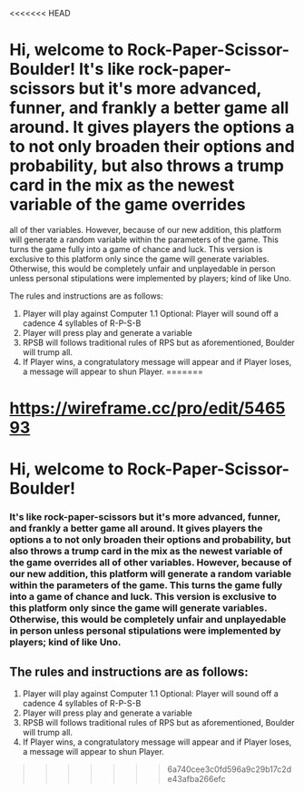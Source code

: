 <<<<<<< HEAD
# Hi, welcome to Rock-Paper-Scissor-Boulder! It's like rock-paper-scissors but it's more advanced, funner, and frankly a better game all around. It gives players the options a to not only broaden their options and probability, but also throws a trump card in the mix as the newest variable of the game overrides
all of ther variables.  However, because of our new addition, this platform will generate a random variable within the parameters of the game. This turns the game fully into a game of chance and luck. This version is exclusive to this platform only since the game will generate variables. Otherwise, this would be completely unfair and unplayedable in person unless personal stipulations were implemented by players; kind of like Uno.

The rules and instructions are as follows:

1. Player will play against Computer
1.1 Optional: Player will sound off a cadence 4 syllables of R-P-S-B
2. Player will press play and generate a variable
3. RPSB will follows traditional rules of RPS but as aforementioned, Boulder will trump all.
4. If Player wins, a congratulatory message will appear and if Player loses, a message will appear to shun Player.
=======
# https://wireframe.cc/pro/edit/546593

# Hi, welcome to Rock-Paper-Scissor-Boulder!

### It's like rock-paper-scissors but it's more advanced, funner, and frankly a better game all around. It gives players the options a to not only broaden their options and probability, but also throws a trump card in the mix as the newest variable of the game overrides all of other variables.  However, because of our new addition, this platform will generate a random variable within the parameters of the game. This turns the game fully into a game of chance and luck. This version is exclusive to this platform only since the game will generate variables. Otherwise, this would be completely unfair and unplayedable in person unless personal stipulations were implemented by players; kind of like Uno.

## The rules and instructions are as follows:

1. Player will play against Computer
1.1 Optional: Player will sound off a cadence 4 syllables of R-P-S-B
2. Player will press play and generate a variable
3. RPSB will follows traditional rules of RPS but as aforementioned, Boulder will trump all.
4. If Player wins, a congratulatory message will appear and if Player loses, a message will appear to shun Player.
>>>>>>> 6a740cee3c0fd596a9c29b17c2de43afba266efc
